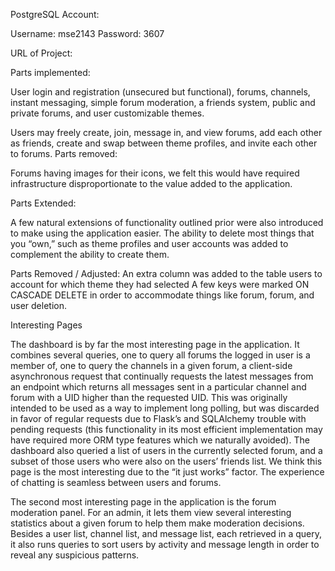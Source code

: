 PostgreSQL Account:

Username: mse2143 
Password: 3607

URL of Project:

Parts implemented:

User login and registration (unsecured but functional), forums, channels, instant messaging, simple forum moderation, a friends system, public and private forums, and user customizable themes.

Users may freely create, join, message in, and view forums, add each other as friends, create and swap between theme profiles, and invite each other to forums. 
Parts removed:

Forums having images for their icons, we felt this would have required infrastructure disproportionate to the value added to the application.

Parts Extended: 

A few natural extensions of functionality outlined prior were also introduced to make using the application easier. The ability to delete most things that you “own,” such as theme profiles and user accounts was added to complement the ability to create them. 

Parts Removed / Adjusted:
An extra column was added to the table users to account for which theme they had selected
A few keys were marked ON CASCADE DELETE in order to accommodate things like forum, forum, and user deletion.

Interesting Pages

The dashboard is by far the most interesting page in the application. It combines several queries, one to query all forums the logged in user is a member of, one to query the channels in a given forum, a client-side asynchronous request that continually requests the latest messages from an endpoint which returns all messages sent in a particular channel and forum with a UID higher than the requested UID. This was originally intended to be used as a way to implement long polling, but was discarded in favor of regular requests due to Flask’s and SQLAlchemy trouble with pending requests (this functionality in its most efficient implementation may have required more ORM type features which we naturally avoided). The dashboard also queried a list of users in the currently selected forum, and a subset of those users who were also on the users’ friends list. We think this page is the most interesting due to the “it just works” factor. The experience of chatting is seamless between users and forums.

The second most interesting page in the application is the forum moderation panel. For an admin, it lets them view several interesting statistics about a given forum to help them make moderation decisions. Besides a user list, channel list, and message list, each retrieved in a query, it also runs queries to sort users by activity and message length in order to reveal any suspicious patterns.
